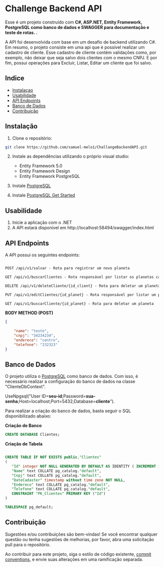 # Challenge Backend API

Esse é um projeto construído com  **C#, ASP.NET, Entity Framework, PostgreSQL como banco de dados e SWAGGER para documentação e teste de rotas. .** 


A API foi desenvolvida com base em um desafio de backend utilizando C#. Em resumo, o projeto consiste em uma api que é possível realizar um cadastro de cliente. Esse cadastro de cliente contém validações como, por exemplo, não deixar que seja salvo dois clientes com o mesmo CNPJ. E por fim,  possui operações para Excluir, Listar, Editar um cliente que foi salvo.


## Indice

- [Instalaçao](#instalação)
- [Usabilidade](#usabilidade)
- [API Endpoints](#api-endpoints)
- [Banco de Dados](#banco-de-dados)
- [Contribuição](#contribuição)

## Instalação

1. Clone o repositório:

```bash
git clone https://github.com/samuel-melo1/ChallangeBackendAPI.git
```

2. Instale as dependências utilizando o próprio visual studio: 
    - Entity Framework 5.0
    - Entity Framework Design
    - Entity Framework PostgreSQL


3. Instale [PostgreSQL](https://www.postgresql.org/download/)
4. Instale  [PostgreSQL Get Started](https://www.postgresql.org/)

## Usabilidade

1. Inicie a aplicação com o .NET 
2. A API estará disponível em http://localhost:58494/swagger/index.html


## API Endpoints
A API possui os seguintes endpoints:

```markdown

POST /api/v1/salvar - Rota para registrar um novo planeta

GET /api/v1/buscarClientes - Rota responsável por listar os planetas cadastrados

DELETE /api/v1/deleteCliente/{id_client} - Rota para deletar um planeta por nome

PUT /api/v1/editClientes/{id_planet} - Rota responsável por listar um planeta por ID

GET /api/v1/buscarCliente/{id_planet} - Rota para deletar um planeta

```

**BODY METHOD (POST)**
```json
{
  
    "name": "teste",
    "cnpj": "34234234",
    "endereco": "centro",
    "telefone": "232323"
}
```


## Banco de Dados
O projeto utiliza o [PostgreSQL](https://dev.mysql.com/doc/mysql-getting-started/en/) como banco de dados. Com isso, é necessário realizar a configuração do banco de dados na classe "ClienteDbContext". 

 UseNpgsql("User ID=**seu-id**;Password=**sua-senha**;Host=localhost;Port=5432;Database=**cliente**").

 Para realizar a criação do banco de dados, basta seguir o SQL disponibilizado abaixo:

**Criação de Banco**
 ```sql
 CREATE DATABASE Clientes;
 ```


**Criação de Tabela**
 ```sql

 CREATE TABLE IF NOT EXISTS public."Clientes"
(
    "Id" integer NOT NULL GENERATED BY DEFAULT AS IDENTITY ( INCREMENT 1 START 1 MINVALUE 1 MAXVALUE 2147483647 CACHE 1 ),
    "Name" text COLLATE pg_catalog."default",
    "Cnpj" text COLLATE pg_catalog."default",
    "DateCadaster" timestamp without time zone NOT NULL,
    "Endereco" text COLLATE pg_catalog."default",
    "Telefone" text COLLATE pg_catalog."default",
    CONSTRAINT "PK_Clientes" PRIMARY KEY ("Id")
)

TABLESPACE pg_default;

 ```


## Contribuição

Sugestões e/ou contribuições são bem-vindas! Se você encontrar qualquer questão ou tenha sugestões de melhorias, por favor, abra uma solicitação pull para o repositório. 


Ao contribuir para este projeto, siga o estilo de código existente, [commit conventions](https://www.conventionalcommits.org/en/v1.0.0/), e envie suas alterações em uma ramificação separada.
